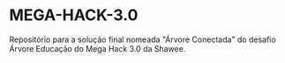 # MEGA-HACK-3.0
Repositório para a solução final nomeada "Árvore Conectada" do desafio Árvore Educação do Mega Hack 3.0 da Shawee.
